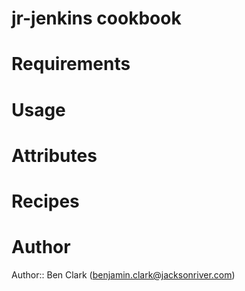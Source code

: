 # jr-jenkins cookbook

# Requirements

# Usage

# Attributes

# Recipes

# Author

Author:: Ben Clark (<benjamin.clark@jacksonriver.com>)
